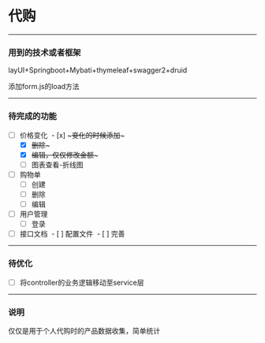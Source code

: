# 代购

------
### 用到的技术或者框架
layUI+Springboot+Mybati+thymeleaf+swagger2+druid

添加form.js的load方法

------
### 待完成的功能
- [ ] 价格变化
  - [x] ~~~变化的时候添加~~~
  - [x] ~~删除~~~
  - [x] ~~编辑，仅仅修改金额~~~
  - [ ] 图表查看-折线图
- [ ] 购物单
  - [ ] 创建
  - [ ] 删除
  - [ ] 编辑
- [ ] 用户管理
  - [ ] 登录
- [ ] 接口文档
  - [ ] 配置文件
  - [ ] 完善

------
### 待优化
- [ ] 将controller的业务逻辑移动至service层

------
### 说明
仅仅是用于个人代购时的产品数据收集，简单统计
